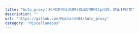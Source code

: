```yaml
---
title: "Auto_proxy：利用IP地址池进行自动切换Http代理，防止IP封禁"
description: ""
url: "https://github.com/Mustard404/Auto_proxy"
category: "Miscellaneous"
---
```

